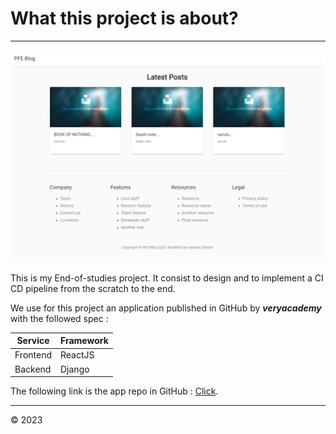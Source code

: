 # What this project is about?

---

![Home Page](README\webhome.png "Web App - Home Page")

This is my End-of-studies project. It consist to design and to implement a CI CD pipeline from the scratch to the end.

We use for this project an application published in GitHub by ***veryacademy*** with the followed spec :

| Service  | Framework |
| -------- | --------- |
| Frontend | ReactJS   |
| Backend  | Django    |

The following link is the app repo in GitHub : [Click](https://github.com/veryacademy/docker-mastery-with-django/tree/ca51bf66af2ddb027e910dd0dc9fb9ce88bce6ee/Part-6%20Nginx%20React%20and%20Django%20Gunicorn/Starting%20Repository).

---

© 2023
